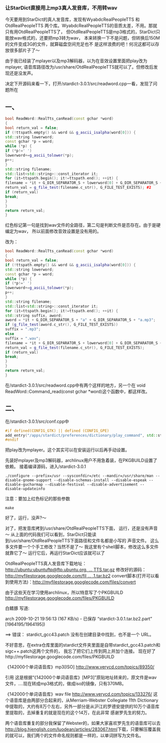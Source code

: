 ### 让StarDict直接用上mp3真人发音库，不用转wav



今天要用到StarDict的真人发音库，发现有WyabdcRealPeopleTTS 和OtdRealPeopleTTS
两个库。WyabdcRealPeopleTTS的音质太差，不用。那就只有用OtdRealPeopleTTS了，
但OtdRealPeopleTTS是mp3格式的，StarDict只能放wav格式的，还要把mp3转为wav，
本来转换一下不是问题，但转换后150M 的文件变成3G的文件，就算磁盘空间充足也不
是这样浪费的吧！何况这都可以存放很多部片子了～

由于我已经装了mplayer以及mp3解码器，以为在音效设置里面把play改为mplayer,
语音库路径改为/usr/share/OtdRealPeopleTTS就可以了。但修改后发现还是没发声。

决定下开源码来看一下，打开/stardict-3.0.1/src/readword.cpp一看，发现了问题所在

## 一、

```cpp
bool ReadWord::RealTts_canRead(const gchar *word)
{ 
bool return_val = false;
if (!ttspath.empty() && word && g_ascii_isalpha(word[0])) {
std::string lowerword;
const gchar *p = word;
while (*p) {
if (*p!=' ')
lowerword+=g_ascii_tolower(*p);
p++;
}
std::string filename;
std::list<std::string>::const_iterator it;
for (it=ttspath.begin(); it!=ttspath.end(); ++it) {
filename = *it + G_DIR_SEPARATOR_S + lowerword[0] + G_DIR_SEPARATOR_S + lowerword + ".wav"; #1
return_val = g_file_test(filename.c_str(), G_FILE_TEST_EXISTS); #2
if (return_val)
break;
}
}
return return_val;
}
```

红色标记第一句是找到wav文件的全路径，第二句是判断文件是否存在。由于是硬编定为wav，
所以前面修改音效设置是没有用的。

改为：

```cpp
bool ReadWord::RealTts_canRead(const gchar *word)
{ 
bool return_val = false;
if (!ttspath.empty() && word && g_ascii_isalpha(word[0])) {
std::string lowerword;
const gchar *p = word;
while (*p) {
if (*p!=' ')
lowerword+=g_ascii_tolower(*p);
p++;
}
std::string filename;
std::list<std::string>::const_iterator it;
for (it=ttspath.begin(); it!=ttspath.end(); ++it) {
std::string suffix, aword;
aword = *it + G_DIR_SEPARATOR_S + "a" + G_DIR_SEPARATOR_S + "a.mp3";
if (g_file_test(aword.c_str(), G_FILE_TEST_EXISTS))
suffix = ".mp3";
else
suffix = ".wav";
filename = *it + G_DIR_SEPARATOR_S + lowerword[0] + G_DIR_SEPARATOR_S + lowerword + suffix;
return_val = g_file_test(filename.c_str(), G_FILE_TEST_EXISTS);
if (return_val)
break;
}
}
return return_val;
}
```

在/stardict-3.0.1/src/readword.cpp中有两个这样的地方，另一个在
void ReadWord::Command_read(const gchar *word)这个函数中，都这样改。



## 二、

在/stardict-3.0.1/src/conf.cpp中
```cpp
#if defined(CONFIG_GTK) || defined (CONFIG_GPE)
add_entry("/apps/stardict/preferences/dictionary/play_command", std::string("play"));
#endif
```
把play改为mplayer。这个其实可以在安装运行以后再手动设置。

先装好mplayer及mp3解码器，archlinux用户不用急着装，在PKGBUILD设置了依赖。
接着编译源码，进入/stardict-3.0.1
```shell
./configure --prefix=/usr --sysconfdir=/etc --mandir=/usr/share/man --disable-gnome-support --disable-schemas-install --disable-espeak --disable-gucharmap --disable-festival --disable-advertisement --disable-updateinfo
```
注意：要加上红色标记的那些参数

```shell
make
```

好了，运行，没声?～

对了，把发音库拷到/usr/share/OtdRealPeopleTTS下面，
运行，还是没有声音～
从上面的代码我们可以看到，StarDict只能读到/usr/share/OtdRealPeopleTTS下面路径和文件名都是小写的
声音文件。
这么多文件要一个个手工修改？当然不是了～
我这里有个shell脚本，修改这么多文件就靠它了～
运行它后，再运行StarDict应该就可以了


OtdRealPeopleTTS真人发音库下载地址：[http://ubuntu:ubuntuftp@ftp.ubuntu.org. ... TTS.tar.gz](http://ubuntu:ubuntuftp@ftp.ubuntu.org.cn/home/dbzhang800/wiki/OtdRealPeopleTTS.tar.gz)
修改好的源码：[http://myfilestorage.googlecode.com/fil ... .1.tar.bz2](http://myfilestorage.googlecode.com/files/stardict-3.0.1.tar.bz2)
convert脚本(打开可以看到使用方法)：<http://myfilestorage.googlecode.com/files/convert>

由于这些天在学习使用archlinux，所以特意写了个PKGBUILD
<http://myfilestorage.googlecode.com/files/PKGBUILD>





白鳍豚 写道:

arch
2009-10-21 19:56:13 (167 KB/s) - 已保存 “stardict-3.0.1.tar.bz2.part” [1964195/1964195])

==> 错误： stardict_gcc43.patch 没有在创建目录中找到，也不是一个 URL。



不好意思，在extra仓库里面的stardict文件夹里面是自带stardict_gcc43.patch和sigc++.patch这两个文件的，
我忘了把它们上传到网上并加个连接。
现在好了http://myfilestorage.googlecode.com/files/PKGBUILD

 

 

《142000个单词语音库》mp3[ISO]
<http://www.verycd.com/topics/89350/> 

引用
这是根据“《142000个单词语音库》[MP3]”原贴地址转来的，原文件是wav文件，....现在转成mp3格式的，做成iso的镜像，只有370MB。

 

 

《142000个单词语音库》wav file
<http://www.verycd.com/topics/133276/> 
这 个语音库是由两部分合起来的，从Merriam-Webster Collegiate 11th Dictionary中提取的，大约有8万个左右，另外一部分是从沪江的罗德安提供的10万个语音库里提取的，去掉重复的就是现在的这个14万，在此非常 感谢罗先生的努力。

两个语音库重复的部分我保留了Webster的，如果大家喜欢罗先生的语音库可以去 <http://blog.hjenglish.com/luodean/articles/283067.html>下载，只要解压覆盖我的就可以，我们两个的文件命名规则都是一样的，以单词拼写为文件名。

##  